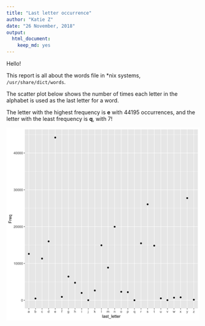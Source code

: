```yaml
---
title: "Last letter occurrence"
author: "Katie Z"
date: "26 November, 2018"
output:
  html_document:
    keep_md: yes
---
```




Hello!

This report is all about the words file in *nix systems, `/usr/share/dict/words`. 

The scatter plot below shows the number of times each letter in the alphabet is used as the last letter for a word.

The letter with the highest frequency is **e** with 44195 occurrences, and the letter with the least frequency is **q**, with 7!

![*Fig. 1* A scatter plot of word first letter frequency](last_letter.png)
